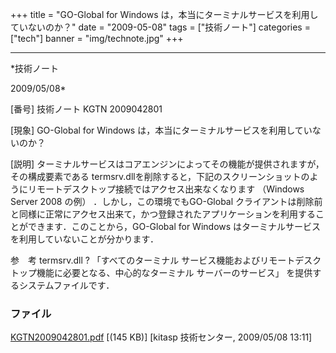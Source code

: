﻿+++
title = "GO-Global for Windows は，本当にターミナルサービスを利用していないのか？"
date = "2009-05-08"
tags = ["技術ノート"]
categories = ["tech"]
banner = "img/technote.jpg"
+++

-----------------------------------------------------------------------------------------------------------------------------

*技術ノート

2009/05/08*


[番号]
技術ノート KGTN 2009042801

[現象]
GO-Global for Windows は，本当にターミナルサービスを利用していないのか？

[説明]
ターミナルサービスはコアエンジンによってその機能が提供されますが，その構成要素である
termsrv.dllを削除すると，下記のスクリーンショットのようにリモートデスクトップ接続ではアクセス出来なくなります
（Windows Server 2008 の例） ．しかし，この環境でもGO-Global
クライアントは削除前と同様に正常にアクセス出来て，かつ登録されたアプリケーションを利用することができます．このことから，GO-Global
for Windows はターミナルサービスを利用していないことが分かります．

参　考
termsrv.dll ? 「すべてのターミナル
サービス機能およびリモートデスクトップ機能に必要となる、中心的なターミナル
サーバーのサービス」 を提供するシステムファイルです．


### ファイル

 
 


[KGTN2009042801.pdf](http://techreport.kitasp.net/attachments/download/17/KGTN2009042801.pdf)
 [(145 KB)] [kitasp 技術センター, 2009/05/08
13:11]


 


 

